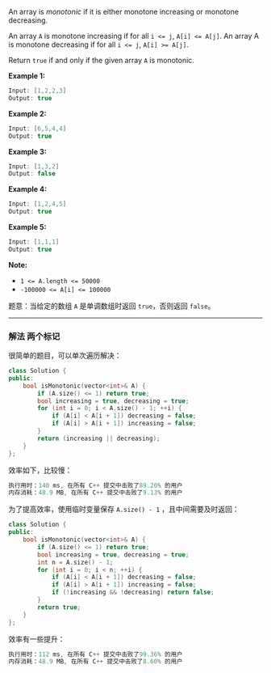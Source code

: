 

An array is *monotonic* if it is either monotone increasing or monotone decreasing.

An array `A` is monotone increasing if for all `i <= j`, `A[i] <= A[j]`.  An array A is monotone decreasing if for all `i <= j`, `A[i] >= A[j]`.

Return `true` if and only if the given array `A` is monotonic.

 

**Example 1:**

```swift
Input: [1,2,2,3]
Output: true
```

**Example 2:**

```swift
Input: [6,5,4,4]
Output: true
```

**Example 3:**

```swift
Input: [1,3,2]
Output: false
```

**Example 4:**

```swift
Input: [1,2,4,5]
Output: true
```

**Example 5:**

```swift
Input: [1,1,1]
Output: true
```
**Note:**
- `1 <= A.length <= 50000`
 - `-100000 <= A[i] <= 100000`

题意：当给定的数组 `A` 是单调数组时返回 `true`，否则返回 `false`。

---
### 解法 两个标记
很简单的题目，可以单次遍历解决：
```cpp
class Solution {
public:
    bool isMonotonic(vector<int>& A) {
        if (A.size() <= 1) return true;
        bool increasing = true, decreasing = true;
        for (int i = 0; i < A.size() - 1; ++i) {
            if (A[i] < A[i + 1]) decreasing = false;
            if (A[i] > A[i + 1]) increasing = false;
        }
        return (increasing || decreasing);
    }
};
```
效率如下，比较慢：
```cpp
执行用时：140 ms, 在所有 C++ 提交中击败了89.20% 的用户
内存消耗：48.9 MB, 在所有 C++ 提交中击败了9.13% 的用户
```
为了提高效率，使用临时变量保存 `A.size() - 1` ，且中间需要及时返回：
```cpp
class Solution {
public:
    bool isMonotonic(vector<int>& A) {
        if (A.size() <= 1) return true;
        bool increasing = true, decreasing = true;
        int n = A.size() - 1;
        for (int i = 0; i < n; ++i) {
            if (A[i] < A[i + 1]) decreasing = false;
            if (A[i] > A[i + 1]) increasing = false;
            if (!increasing && !decreasing) return false;
        }
        return true;
    }
};
```
效率有一些提升：
```cpp
执行用时：112 ms, 在所有 C++ 提交中击败了99.36% 的用户
内存消耗：48.9 MB, 在所有 C++ 提交中击败了8.60% 的用户
```
